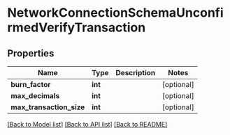 # NetworkConnectionSchemaUnconfirmedVerifyTransaction

## Properties
Name | Type | Description | Notes
------------ | ------------- | ------------- | -------------
**burn_factor** | **int** |  | [optional] 
**max_decimals** | **int** |  | [optional] 
**max_transaction_size** | **int** |  | [optional] 

[[Back to Model list]](../README.md#documentation-for-models) [[Back to API list]](../README.md#documentation-for-api-endpoints) [[Back to README]](../README.md)


